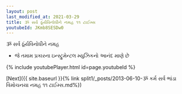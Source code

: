 ```yaml
---
layout: post
last_modified_at: 2021-03-29
title: ૐ સર્વ ઠૂંર્યવિનોધીને નમહ ૧૧ ટાઈમ્સ
youtubeId: JKmb8SESDw0
---
```

 
 
 ૐ સર્વ ઠૂંર્યવિનોધીને નમહ  
 
 -  જે તમામ પ્રકારના ઇન્સ્ટ્રુમેન્ટલ મ્યુઝિકનો આનંદ માણે છે 
 
  
 
  
 
 
 
 
 
 


{% include youtubePlayer.html id=page.youtubeId %}
 
[Next]({{ site.baseurl }}{% link  split1/_posts/2013-06-10-ૐ કર્મ સર્વ ભાંડા વિમોચનયા નમહ ૧૧ ટાઈમ્સ.md%})
 
